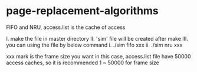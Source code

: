 # page-replacement-algorithms
FIFO and NRU, access.list is the cache of access

I. make the file in master directory
II. 'sim' file will be created after make
III. you can using the file by below command
     i.  ./sim fifo xxx
     ii. ./sim nru xxx
     
xxx mark is the frame size you want
in this case, access.list file have 50000 access caches, so it is recommended 1 ~ 50000 for frame size
   
